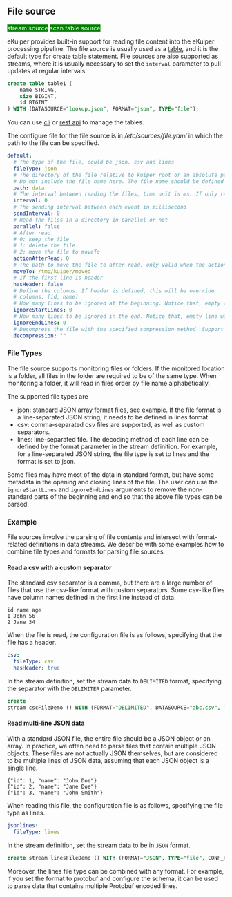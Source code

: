 ## File source

<span style="background:green;color:white;">stream source</span>
<span style="background:green;color:white">scan table source</span>

eKuiper provides built-in support for reading file content into the eKuiper processing pipeline. The file source is
usually used as a [table](../../../sqls/tables.md), and it is the default type for create table statement. File sources
are also supported as streams, where it is usually necessary to set the `interval` parameter to pull updates at regular
intervals.

```sql
create table table1 (
    name STRING,
    size BIGINT,
    id BIGINT
) WITH (DATASOURCE="lookup.json", FORMAT="json", TYPE="file");
```

You can use [cli](../../../api/cli/tables.md) or [rest api](../../../api/restapi/tables.md) to manage the tables.

The configure file for the file source is in */etc/sources/file.yaml* in which the path to the file can be specified.

```yaml
default:
  # The type of the file, could be json, csv and lines
  fileType: json
  # The directory of the file relative to kuiper root or an absolute path.
  # Do not include the file name here. The file name should be defined in the stream data source
  path: data
  # The interval between reading the files, time unit is ms. If only read once, set it to 0
  interval: 0
  # The sending interval between each event in millisecond
  sendInterval: 0
  # Read the files in a directory in parallel or not
  parallel: false
  # After read
  # 0: keep the file
  # 1: delete the file
  # 2: move the file to moveTo
  actionAfterRead: 0
  # The path to move the file to after read, only valid when the actionAfterRead is 2
  moveTo: /tmp/kuiper/moved
  # If the first line is header
  hasHeader: false
  # Define the columns. If header is defined, this will be override
  # columns: [id, name]
  # How many lines to be ignored at the beginning. Notice that, empty line will be ignored and not be calculated.
  ignoreStartLines: 0
  # How many lines to be ignored in the end. Notice that, empty line will be ignored and not be calculated.
  ignoreEndLines: 0
  # Decompress the file with the specified compression method. Support `gzip`, `zstd` method now.                                                                                                                                                                                                                                           |
  decompression: ""
```

### File Types

The file source supports monitoring files or folders. If the monitored location is a folder, all files in the folder are required to be of the same type. When monitoring a folder, it will read in files order by file name alphabetically.

The supported file types are

- json: standard JSON array format files,
  see [example](https://github.com/lf-edge/ekuiper/tree/master/internal/topo/source/test/test.json). If the file format is a line-separated JSON string, it needs to be defined in lines format.
- csv: comma-separated csv files are supported, as well as custom separators.
- lines: line-separated file. The decoding method of each line can be defined by the format parameter in the stream definition. For example, for a line-separated JSON string, the file type is set to lines and the format is set to json.

Some files may have most of the data in standard format, but have some metadata in the opening and closing lines of the file. The user can use the `ignoreStartLines` and `ignoreEndLines` arguments to remove the non-standard parts of the beginning and end so that the above file types can be parsed.

### Example

File sources involve the parsing of file contents and intersect with format-related definitions in data streams. We
describe with some examples how to combine file types and formats for parsing file sources.

#### Read a csv with a custom separator

The standard csv separator is a comma, but there are a large number of files that use the csv-like format with custom
separators. Some csv-like files have column names defined in the first line instead of data.

```csv
id name age
1 John 56
2 Jane 34
```

When the file is read, the configuration file is as follows, specifying that the file has a header.

```yaml
csv:
  fileType: csv
  hasHeader: true
```

In the stream definition, set the stream data to ``DELIMITED`` format, specifying the separator with the ``DELIMITER``
parameter.

```SQL
create
stream cscFileDemo () WITH (FORMAT="DELIMITED", DATASOURCE="abc.csv", TYPE="file", DELIMITER=" ", CONF_KEY="csv"
```

#### Read multi-line JSON data

With a standard JSON file, the entire file should be a JSON object or an array. In practice, we often need to parse
files that contain multiple JSON objects. These files are not actually JSON themselves, but are considered to be
multiple lines of JSON data, assuming that each JSON object is a single line.

```text
{"id": 1, "name": "John Doe"}
{"id": 2, "name": "Jane Doe"}
{"id": 3, "name": "John Smith"}
```

When reading this file, the configuration file is as follows, specifying the file type as lines.

```yaml
jsonlines:
  fileType: lines
```

In the stream definition, set the stream data to be in `JSON` format.

```SQL
create stream linesFileDemo () WITH (FORMAT="JSON", TYPE="file", CONF_KEY="jsonlines"
```

Moreover, the lines file type can be combined with any format. For example, if you set the format to protobuf and
configure the schema, it can be used to parse data that contains multiple Protobuf encoded lines.
